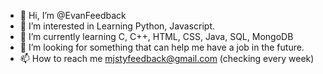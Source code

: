 - 👋 Hi, I’m @EvanFeedback
- 👀 I’m interested in Learning Python, Javascript.
- 🌱 I’m currently learning C, C++, HTML, CSS, Java, SQL, MongoDB
- 💞️ I’m looking for something that can help me have a job in the future.
- 📫 How to reach me mjstyfeedback@gmail.com (checking every week) 

<!---
EvanFeedback/EvanFeedback is a ✨ special ✨ repository because its `README.md` (this file) appears on your GitHub profile.
You can click the Preview link to take a look at your changes.
--->
